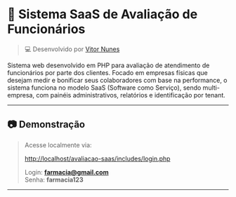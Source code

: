 # 🧠 Sistema SaaS de Avaliação de Funcionários

> 💻 Desenvolvido por [Vitor Nunes](https://github.com/euvitornunes)

Sistema web desenvolvido em PHP para avaliação de atendimento de funcionários por parte dos clientes. Focado em empresas físicas que desejam medir e bonificar seus colaboradores com base na performance, o sistema funciona no modelo SaaS (Software como Serviço), sendo multi-empresa, com painéis administrativos, relatórios e identificação por tenant.

---

## 📷 Demonstração

> Acesse localmente via:
> 
> [http://localhost/avaliacao-saas/includes/login.php](http://localhost/avaliacao-saas/includes/login.php)  
> 
> Login: **farmacia@gmail.com**  
> Senha: **farmacia123**

---
